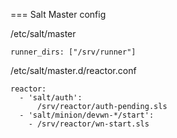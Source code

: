 === Salt Master config

/etc/salt/master
```
runner_dirs: ["/srv/runner"]
```

/etc/salt/master.d/reactor.conf
```
reactor:
  - 'salt/auth':
      /srv/reactor/auth-pending.sls
  - 'salt/minion/devwn-*/start':
    - /srv/reactor/wn-start.sls
```